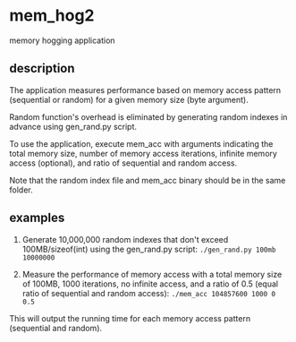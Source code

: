 # mem_hog2

memory hogging application

## description
The application measures performance based on memory access pattern (sequential or random) for a given memory size (byte argument).

Random function's overhead is eliminated by generating random indexes in advance using gen_rand.py script.

To use the application, execute mem_acc with arguments indicating the total memory size, number of memory access iterations, infinite memory access (optional), and ratio of sequential and random access.

Note that the random index file and mem_acc binary should be in the same folder.

## examples
1. Generate 10,000,000 random indexes that don't exceed 100MB/sizeof(int) using the gen_rand.py script:
``` ./gen_rand.py 100mb 10000000 ```

2. Measure the performance of memory access with a total memory size of 100MB, 1000 iterations, no infinite access, and a ratio of 0.5 (equal ratio of sequential and random access):
``` ./mem_acc 104857600 1000 0 0.5 ```

This will output the running time for each memory access pattern (sequential and random).
